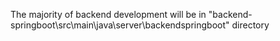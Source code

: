 The majority of backend development will be in "backend-springboot\src\main\java\server\backendspringboot" directory
